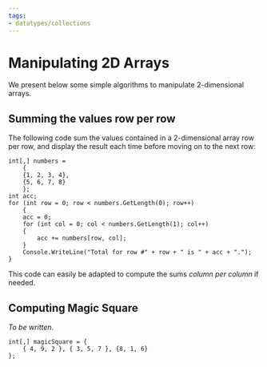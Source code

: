 ```yaml
---
tags:
- datatypes/collections
---
```


# Manipulating 2D Arrays

We present below some simple algorithms to manipulate 2-dimensional arrays.

## Summing the values row per row

The following code sum the values contained in a 2-dimensional array row per row, and display the result each time before moving on to the next row:

```
int[,] numbers =
    {
    {1, 2, 3, 4},
    {5, 6, 7, 8}
    };
int acc;
for (int row = 0; row < numbers.GetLength(0); row++)
    {
    acc = 0;
    for (int col = 0; col < numbers.GetLength(1); col++)
    {
        acc += numbers[row, col];
    }
    Console.WriteLine("Total for row #" + row + " is " + acc + ".");
}
```

This code can easily be adapted to compute the sums _column per column_ if needed.

## Computing Magic Square

*To be written*.

```
int[,] magicSquare = {
    { 4, 9, 2 }, { 3, 5, 7 }, {8, 1, 6}
};
```

